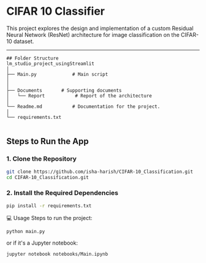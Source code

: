 # CIFAR 10 Classifier 
This project explores the design and implementation of a custom Residual Neural Network (ResNet) architecture for image classification on the CIFAR-10 dataset. 

---

```
## Folder Structure
lm_studio_project_usingStreamlit
│
├── Main.py             # Main script 
│
│
├── Documents       # Supporting documents 
│   └── Report           # Report of the architecture
│
└── Readme.md           # Documentation for the project.
│
└── requirements.txt         
 
```

## Steps to Run the App
### 1. Clone the Repository
```bash
git clone https://github.com/isha-harish/CIFAR-10_Classification.git
cd CIFAR-10_Classification.git
```


### 2. Install the Required Dependencies
```bash
pip install -r requirements.txt
```

💻 Usage
Steps to run the project:
```bash
python main.py
```
or if it's a Jupyter notebook:
```bash
jupyter notebook notebooks/Main.ipynb
```

